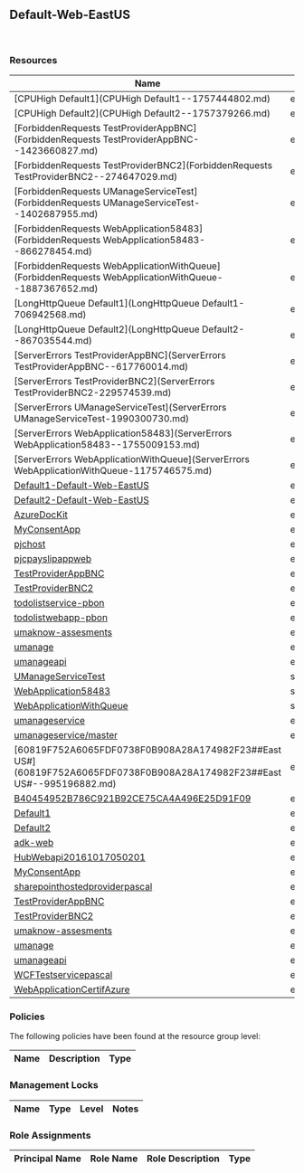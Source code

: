 
## Default-Web-EastUS 
 
### Resources


| Name | Location | Type |
| --- | --- | --- |
| [CPUHigh Default1](CPUHigh Default1--1757444802.md)  | eastus  | microsoft.insights/alertrules  |
| [CPUHigh Default2](CPUHigh Default2--1757379266.md)  | eastus  | microsoft.insights/alertrules  |
| [ForbiddenRequests TestProviderAppBNC](ForbiddenRequests TestProviderAppBNC--1423660827.md)  | eastus  | microsoft.insights/alertrules  |
| [ForbiddenRequests TestProviderBNC2](ForbiddenRequests TestProviderBNC2--274647029.md)  | eastus  | microsoft.insights/alertrules  |
| [ForbiddenRequests UManageServiceTest](ForbiddenRequests UManageServiceTest--1402687955.md)  | eastus  | microsoft.insights/alertrules  |
| [ForbiddenRequests WebApplication58483](ForbiddenRequests WebApplication58483--866278454.md)  | eastus  | microsoft.insights/alertrules  |
| [ForbiddenRequests WebApplicationWithQueue](ForbiddenRequests WebApplicationWithQueue--1887367652.md)  | eastus  | microsoft.insights/alertrules  |
| [LongHttpQueue Default1](LongHttpQueue Default1-706942568.md)  | eastus  | microsoft.insights/alertrules  |
| [LongHttpQueue Default2](LongHttpQueue Default2--867035544.md)  | eastus  | microsoft.insights/alertrules  |
| [ServerErrors TestProviderAppBNC](ServerErrors TestProviderAppBNC--617760014.md)  | eastus  | microsoft.insights/alertrules  |
| [ServerErrors TestProviderBNC2](ServerErrors TestProviderBNC2-229574539.md)  | eastus  | microsoft.insights/alertrules  |
| [ServerErrors UManageServiceTest](ServerErrors UManageServiceTest-1990300730.md)  | eastus  | microsoft.insights/alertrules  |
| [ServerErrors WebApplication58483](ServerErrors WebApplication58483--1755009153.md)  | eastus  | microsoft.insights/alertrules  |
| [ServerErrors WebApplicationWithQueue](ServerErrors WebApplicationWithQueue-1175746575.md)  | eastus  | microsoft.insights/alertrules  |
| [Default1-Default-Web-EastUS](Default1-Default-Web-EastUS-994911163.md)  | eastus  | microsoft.insights/autoscalesettings  |
| [Default2-Default-Web-EastUS](Default2-Default-Web-EastUS-1001498804.md)  | eastus  | microsoft.insights/autoscalesettings  |
| [AzureDocKit](AzureDocKit-506081712.md)  | eastus  | microsoft.insights/components  |
| [MyConsentApp](MyConsentApp--1420841036.md)  | eastus  | microsoft.insights/components  |
| [pjchost](pjchost--1529943121.md)  | eastus  | microsoft.insights/components  |
| [pjcpayslipappweb](pjcpayslipappweb--336947359.md)  | eastus  | microsoft.insights/components  |
| [TestProviderAppBNC](TestProviderAppBNC-803668274.md)  | eastus  | microsoft.insights/components  |
| [TestProviderBNC2](TestProviderBNC2--554806867.md)  | eastus  | microsoft.insights/components  |
| [todolistservice-pbon](todolistservice-pbon--1616128892.md)  | eastus  | microsoft.insights/components  |
| [todolistwebapp-pbon](todolistwebapp-pbon-657724003.md)  | eastus  | microsoft.insights/components  |
| [umaknow-assesments](umaknow-assesments--2115844910.md)  | eastus  | microsoft.insights/components  |
| [umanage](umanage-648381761.md)  | eastus  | microsoft.insights/components  |
| [umanageapi](umanageapi-1122851901.md)  | eastus  | microsoft.insights/components  |
| [UManageServiceTest](UManageServiceTest-419730544.md)  | southcentralus  | microsoft.insights/components  |
| [WebApplication58483](WebApplication58483-695125456.md)  | southcentralus  | microsoft.insights/components  |
| [WebApplicationWithQueue](WebApplicationWithQueue-318278464.md)  | southcentralus  | microsoft.insights/components  |
| [umanageservice](umanageservice--1925004521.md)  | eastus  | Microsoft.Sql/servers  |
| [umanageservice/master](umanageservice/master--372962603.md)  | eastus  | Microsoft.Sql/servers/databases  |
| [60819F752A6065FDF0738F0B908A28A174982F23##East US#](60819F752A6065FDF0738F0B908A28A174982F23##East US#--995196882.md)  | eastus  | Microsoft.Web/certificates  |
| [B40454952B786C921B92CE75CA4A496E25D91F09](B40454952B786C921B92CE75CA4A496E25D91F09--548738643.md)  | eastus  | Microsoft.Web/certificates  |
| [Default1](Default1--1743024446.md)  | eastus  | Microsoft.Web/serverFarms  |
| [Default2](Default2--1743221054.md)  | eastus  | Microsoft.Web/serverFarms  |
| [adk-web](adk-web--1703120530.md)  | eastus  | Microsoft.Web/sites  |
| [HubWebapi20161017050201](HubWebapi20161017050201-953310707.md)  | eastus  | Microsoft.Web/sites  |
| [MyConsentApp](MyConsentApp-419765987.md)  | eastus  | Microsoft.Web/sites  |
| [sharepointhostedproviderpascal](sharepointhostedproviderpascal--982201998.md)  | eastus  | Microsoft.Web/sites  |
| [TestProviderAppBNC](TestProviderAppBNC--285185175.md)  | eastus  | Microsoft.Web/sites  |
| [TestProviderBNC2](TestProviderBNC2--715546471.md)  | eastus  | Microsoft.Web/sites  |
| [umaknow-assesments](umaknow-assesments--967831163.md)  | eastus  | Microsoft.Web/sites  |
| [umanage](umanage-1511448779.md)  | eastus  | Microsoft.Web/sites  |
| [umanageapi](umanageapi--795059214.md)  | eastus  | Microsoft.Web/sites  |
| [WCFTestservicepascal](WCFTestservicepascal-27040401.md)  | eastus  | Microsoft.Web/sites  |
| [WebApplicationCertifAzure](WebApplicationCertifAzure--1648283207.md)  | eastus  | Microsoft.Web/sites  |

### Policies
The following policies have been found at the resource group level: 

| Name | Description | Type |
| --- | --- | --- |

### Management Locks


| Name | Type | Level | Notes |
| --- | --- | --- | --- |

### Role Assignments


| Principal Name | Role Name | Role Description | Type |
| --- | --- | --- | --- |
